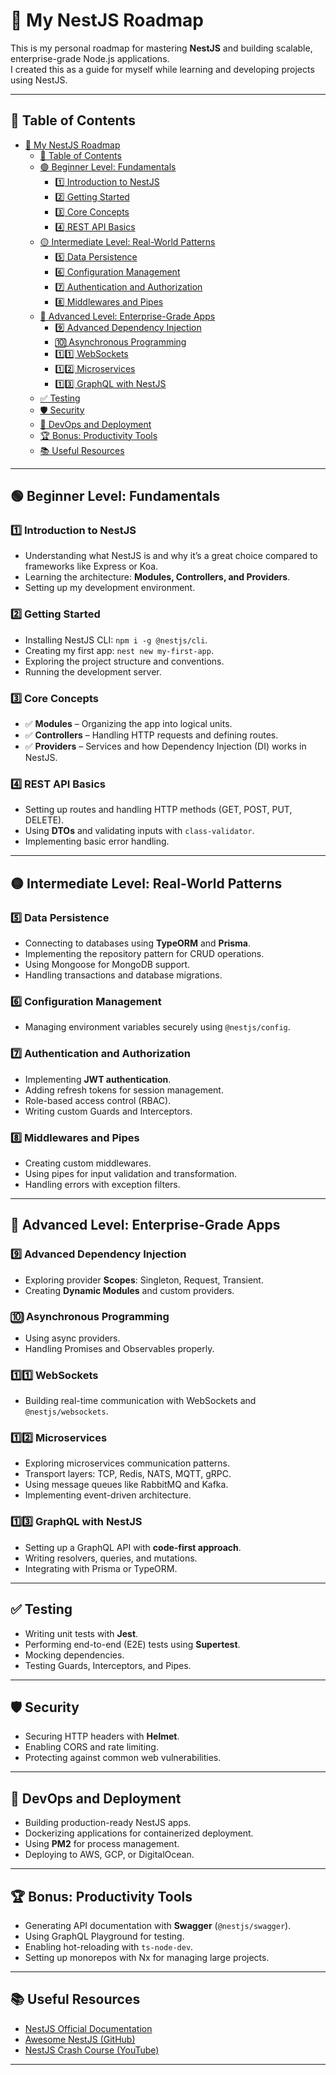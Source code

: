 # 🚀 My NestJS Roadmap

This is my personal roadmap for mastering **NestJS** and building scalable, enterprise-grade Node.js applications.  
I created this as a guide for myself while learning and developing projects using NestJS.

---

## 📖 Table of Contents

- [🚀 My NestJS Roadmap](#-my-nestjs-roadmap)
  - [📖 Table of Contents](#-table-of-contents)
  - [🟢 Beginner Level: Fundamentals](#-beginner-level-fundamentals)
    - [1️⃣ Introduction to NestJS](#1️⃣-introduction-to-nestjs)
    - [2️⃣ Getting Started](#2️⃣-getting-started)
    - [3️⃣ Core Concepts](#3️⃣-core-concepts)
    - [4️⃣ REST API Basics](#4️⃣-rest-api-basics)
  - [🟡 Intermediate Level: Real-World Patterns](#-intermediate-level-real-world-patterns)
    - [5️⃣ Data Persistence](#5️⃣-data-persistence)
    - [6️⃣ Configuration Management](#6️⃣-configuration-management)
    - [7️⃣ Authentication and Authorization](#7️⃣-authentication-and-authorization)
    - [8️⃣ Middlewares and Pipes](#8️⃣-middlewares-and-pipes)
  - [🔵 Advanced Level: Enterprise-Grade Apps](#-advanced-level-enterprise-grade-apps)
    - [9️⃣ Advanced Dependency Injection](#9️⃣-advanced-dependency-injection)
    - [🔟 Asynchronous Programming](#-asynchronous-programming)
    - [1️⃣1️⃣ WebSockets](#1️⃣1️⃣-websockets)
    - [1️⃣2️⃣ Microservices](#1️⃣2️⃣-microservices)
    - [1️⃣3️⃣ GraphQL with NestJS](#1️⃣3️⃣-graphql-with-nestjs)
  - [✅ Testing](#-testing)
  - [🛡️ Security](#️-security)
  - [🚀 DevOps and Deployment](#-devops-and-deployment)
  - [🏆 Bonus: Productivity Tools](#-bonus-productivity-tools)
  - [📚 Useful Resources](#-useful-resources)

---

## 🟢 Beginner Level: Fundamentals

### 1️⃣ Introduction to NestJS

- Understanding what NestJS is and why it’s a great choice compared to frameworks like Express or Koa.
- Learning the architecture: **Modules, Controllers, and Providers**.
- Setting up my development environment.

### 2️⃣ Getting Started

- Installing NestJS CLI: `npm i -g @nestjs/cli`.
- Creating my first app: `nest new my-first-app`.
- Exploring the project structure and conventions.
- Running the development server.

### 3️⃣ Core Concepts

- ✅ **Modules** – Organizing the app into logical units.
- ✅ **Controllers** – Handling HTTP requests and defining routes.
- ✅ **Providers** – Services and how Dependency Injection (DI) works in NestJS.

### 4️⃣ REST API Basics

- Setting up routes and handling HTTP methods (GET, POST, PUT, DELETE).
- Using **DTOs** and validating inputs with `class-validator`.
- Implementing basic error handling.

---

## 🟡 Intermediate Level: Real-World Patterns

### 5️⃣ Data Persistence

- Connecting to databases using **TypeORM** and **Prisma**.
- Implementing the repository pattern for CRUD operations.
- Using Mongoose for MongoDB support.
- Handling transactions and database migrations.

### 6️⃣ Configuration Management

- Managing environment variables securely using `@nestjs/config`.

### 7️⃣ Authentication and Authorization

- Implementing **JWT authentication**.
- Adding refresh tokens for session management.
- Role-based access control (RBAC).
- Writing custom Guards and Interceptors.

### 8️⃣ Middlewares and Pipes

- Creating custom middlewares.
- Using pipes for input validation and transformation.
- Handling errors with exception filters.

---

## 🔵 Advanced Level: Enterprise-Grade Apps

### 9️⃣ Advanced Dependency Injection

- Exploring provider **Scopes**: Singleton, Request, Transient.
- Creating **Dynamic Modules** and custom providers.

### 🔟 Asynchronous Programming

- Using async providers.
- Handling Promises and Observables properly.

### 1️⃣1️⃣ WebSockets

- Building real-time communication with WebSockets and `@nestjs/websockets`.

### 1️⃣2️⃣ Microservices

- Exploring microservices communication patterns.
- Transport layers: TCP, Redis, NATS, MQTT, gRPC.
- Using message queues like RabbitMQ and Kafka.
- Implementing event-driven architecture.

### 1️⃣3️⃣ GraphQL with NestJS

- Setting up a GraphQL API with **code-first approach**.
- Writing resolvers, queries, and mutations.
- Integrating with Prisma or TypeORM.

---

## ✅ Testing

- Writing unit tests with **Jest**.
- Performing end-to-end (E2E) tests using **Supertest**.
- Mocking dependencies.
- Testing Guards, Interceptors, and Pipes.

---

## 🛡️ Security

- Securing HTTP headers with **Helmet**.
- Enabling CORS and rate limiting.
- Protecting against common web vulnerabilities.

---

## 🚀 DevOps and Deployment

- Building production-ready NestJS apps.
- Dockerizing applications for containerized deployment.
- Using **PM2** for process management.
- Deploying to AWS, GCP, or DigitalOcean.

---

## 🏆 Bonus: Productivity Tools

- Generating API documentation with **Swagger** (`@nestjs/swagger`).
- Using GraphQL Playground for testing.
- Enabling hot-reloading with `ts-node-dev`.
- Setting up monorepos with Nx for managing large projects.

---

## 📚 Useful Resources

- [NestJS Official Documentation](https://docs.nestjs.com)
- [Awesome NestJS (GitHub)](https://github.com/juliandavidmr/awesome-nestjs)
- [NestJS Crash Course (YouTube)](https://www.youtube.com/watch?v=wqhNoDE6pb4)

---
